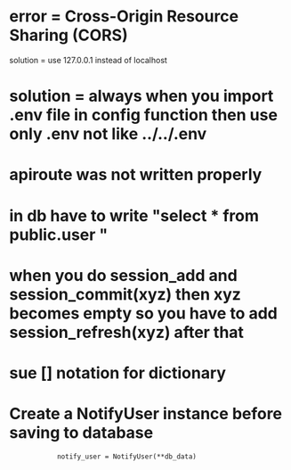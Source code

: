 # error = Cross-Origin Resource Sharing (CORS)
solution = use 127.0.0.1 instead of localhost


# solution = always when you import .env file in config function then use only .env not like ../../.env


# apiroute was not written properly 

# in db have to write "select * from  public.user "


# when you do session_add and session_commit(xyz) then xyz becomes empty so you have to add session_refresh(xyz) after that

# sue [] notation for dictionary

#  Create a NotifyUser instance before saving to database
                notify_user = NotifyUser(**db_data)
